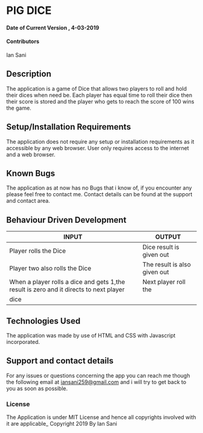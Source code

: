 # PIG DICE

#### Date of Current Version , 4-03-2019

#### Contributors
Ian Sani

## Description

The application is a game of Dice that allows two players to roll and hold their dices when need be. Each player has equal time to roll their dice then their score is stored and the player who gets to reach  the score of 100 wins the game.

## Setup/Installation Requirements

The application does not require any setup or installation requirements as it accessible by any web browser.
User only requires access to the internet and a web browser.

## Known Bugs

The application as at now has no Bugs that i know of, if you encounter any please feel free to contact me.
Contact details can be found at the support and contact area.

## Behaviour Driven Development

|INPUT|OUTPUT|
|-----|------|
|Player rolls the Dice| Dice result is given out|
|Player two also rolls the Dice| The result is also given out|
|When a player rolls a dice and gets 1,the result is zero and it directs to next player|Next player roll the
dice|


## Technologies Used

The application was made by use of HTML and CSS with Javascript incorporated.

## Support and contact details

For any issues or questions concerning the app you can reach me though the following email at iansani259@gmail.com and i will try to get back to you as soon as possible.

### License

The Application is under MIT License and hence all copyrights involved with it are applicable_
Copyright 2019 By Ian Sani
